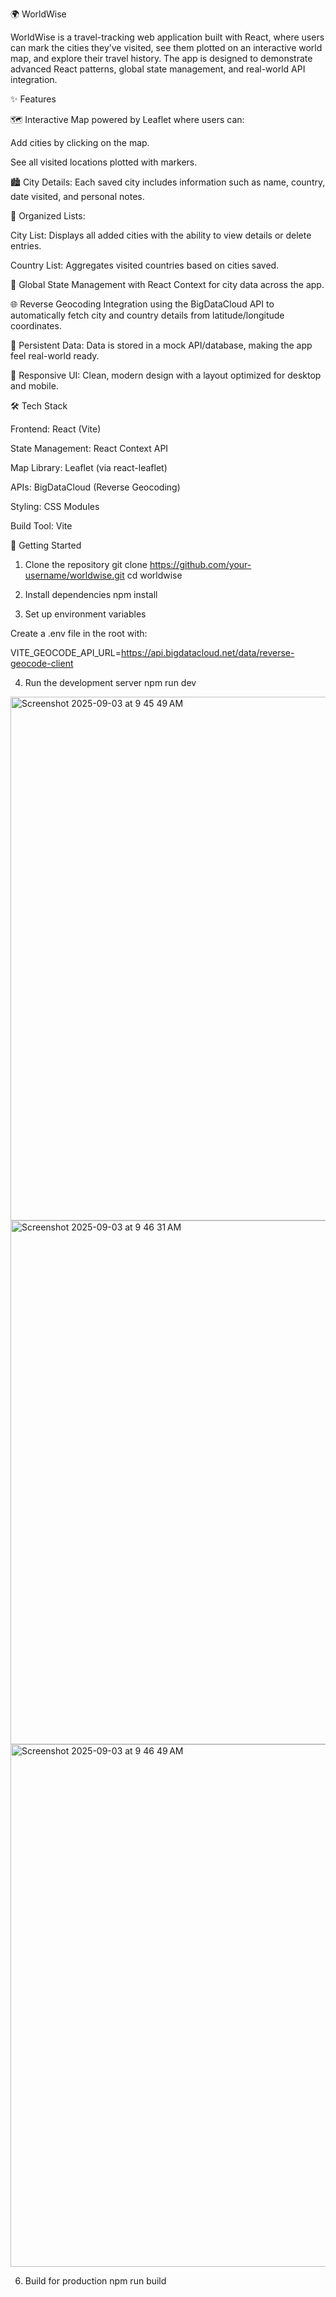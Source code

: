 🌍 WorldWise

WorldWise is a travel-tracking web application built with React, where users can mark the cities they’ve visited, see them plotted on an interactive world map, and explore their travel history. The app is designed to demonstrate advanced React patterns, global state management, and real-world API integration.

✨ Features

🗺 Interactive Map powered by Leaflet where users can:

Add cities by clicking on the map.

See all visited locations plotted with markers.

🏙 City Details: Each saved city includes information such as name, country, date visited, and personal notes.

📂 Organized Lists:

City List: Displays all added cities with the ability to view details or delete entries.

Country List: Aggregates visited countries based on cities saved.

📌 Global State Management with React Context for city data across the app.

🌐 Reverse Geocoding Integration using the BigDataCloud API to automatically fetch city and country details from latitude/longitude coordinates.

🔄 Persistent Data: Data is stored in a mock API/database, making the app feel real-world ready.

🎨 Responsive UI: Clean, modern design with a layout optimized for desktop and mobile.

🛠️ Tech Stack

Frontend: React (Vite)

State Management: React Context API

Map Library: Leaflet (via react-leaflet)

APIs: BigDataCloud (Reverse Geocoding)

Styling: CSS Modules

Build Tool: Vite

🚀 Getting Started
1. Clone the repository
git clone https://github.com/your-username/worldwise.git
cd worldwise

2. Install dependencies
npm install

3. Set up environment variables

Create a .env file in the root with:

VITE_GEOCODE_API_URL=https://api.bigdatacloud.net/data/reverse-geocode-client

4. Run the development server
npm run dev

<img width="1470" height="838" alt="Screenshot 2025-09-03 at 9 45 49 AM" src="https://github.com/user-attachments/assets/aae69ef2-8923-4f99-ad69-bb5ea0a333de" />
<img width="1470" height="838" alt="Screenshot 2025-09-03 at 9 46 31 AM" src="https://github.com/user-attachments/assets/b473519d-c9db-4afc-9887-a7889ea252c7" />
<img width="1470" height="836" alt="Screenshot 2025-09-03 at 9 46 49 AM" src="https://github.com/user-attachments/assets/34a1a2e3-403e-4816-ad0e-af003326c310" />






6. Build for production
npm run build
